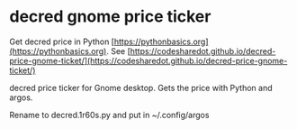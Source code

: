 # decred gnome price ticker

Get decred price in Python [https://pythonbasics.org](https://pythonbasics.org).
See [https://codesharedot.github.io/decred-price-gnome-ticket/](https://codesharedot.github.io/decred-price-gnome-ticket/)

decred price ticker for Gnome desktop. Gets the price with Python and argos.

Rename to decred.1r60s.py and put in ~/.config/argos
